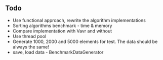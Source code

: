 ## Todo

- Use functional approach, rewrite the algorithm implementations
- Sorting algorithms benchmark - time & memory
- Compare implementation with Vavr and without
- Use thread pool
- Generate 1000, 2000 and 5000 elements for test. The data should be always the same!
- save, load data - BenchmarkDataGenerator
